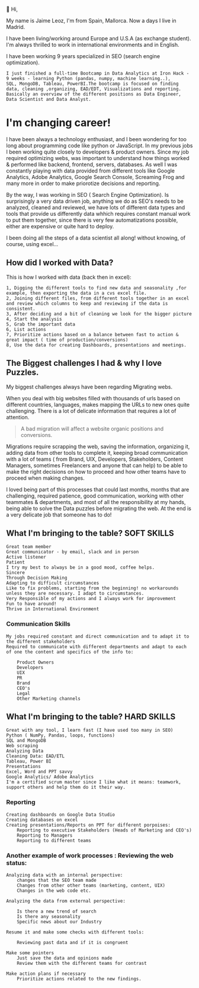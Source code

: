 👋 Hi,

My name is Jaime Leoz, I'm from Spain, Mallorca. Now a days I live in Madrid.

I have been living/working around Europe and U.S.A (as exchange student). I'm always thrilled to work in international environments and in English.

I have been working 9 years specialized in SEO (search engine optimization).

    I just finished a full-time Bootcamp in Data Analytics at Iron Hack - 9 weeks - learning Python (pandas, numpy, machine learning..), 
    SQL, MongoDB, Tableau, PowerBI.The bootcamp is focused on finding data, cleaning ,organizing, EAD/EDT, Visualizations and reporting.
    Basically an overview of the different positions as Data Engineer, Data Scientist and Data Analyst.

# I'm changing career!

I have been always a technology enthusiast, and I been wondering for too long about programming code like python or JavaScript.
In my previous jobs I been working quite closely to developers & product owners. Since my job required optimizing webs, was important
to understand how things worked & performed like backend, frontend, servers, databases. As well I was constantly playing with data provided from different tools like Google Analytics, Adobe Analytics, Google Search Console, Screaming Frog and many more in order to make priorotize decisions and reporting.

By the way, I was working in SEO ( Search Engine Optimization). Is surprisingly a very data driven job, anything we do as SEO's needs to be analyzed, cleaned and reviewed, we have lots of different data types and tools that provide us differently data whhich requires constant manual work to put them together, since there is very few automatizations possible, either are expensive or quite hard to deploy.

I been doing all the steps of a data scientist all along! without knowing, of course, using excel...


## How did I worked with Data?

This is how I worked with data (back then in excel):

    1, Digging the different tools to find new data and seasonality ,for example, then exporting the data in a cvs excel file.
    2, Joining different files, from different tools together in an excel and review which columns to keep and reviewing if the data is consistent.
    3, After deciding and a bit of cleaning we look for the bigger picture
    4, Start the analysis
    5, Grab the important data
    6, List actions
    7, Prioritize actions based on a balance between fast to action & great impact ( time of production/conversions)
    8, Use the data for creating Dashboards, presentations and meetings.


## The Biggest challenges I had & why I love Puzzles.

My biggest challenges always have been regarding Migrating webs.

When you deal with big websites filled with thousands of urls based on different countries, languages, makes  mapping the URLs to new ones quite challenging. There is a lot of delicate information that requires a lot of attention.

> A bad migration will affect a website organic positions and conversions.
	

Migrations require scrapping the web, saving the information, organizing it, adding data from other tools to complete it, keeping broad communication
with a lot of teams ( from Brand, UIX, Developers, Stakeholders, Content Managers, sometimes Freelancers and anyone that can help) to be able to make the right decisions on how to proceed and how other teams have to proceed when making changes.


I loved being part of this processes that could last months, months that are challenging, required patience, good communication, working with other teammates & departments, and most of all the responsibility at my hands, being able to solve the Data puzzles before migrating the web. At the end is a very delicate job that someone has to do!


## What I'm bringing to the table? SOFT SKILLS

    Great team member
    Great communicator - by email, slack and in person
    Active listener
    Patient
    I try my best to always be in a good mood, coffee helps.
    Sincere
    Through Decision Making
    Adapting to difficult circumstances
    Like to fix problems, starting from the beginning! no workarounds unless they are necessary. I adapt to circumstances.
    Very Responsible of my actions and I always work for improvement
    Fun to have around!
    Thrive in International Environment
    
    
### Communication Skills

    My jobs required constant and direct communication and to adapt it to the different stakeholders
    Required to communicate with different departments and adapt to each of one the content and specifics of the info to:

        Product Owners
        Developers
        UIX
        PR
        Brand
        CEO's
        Legal
        Other Marketing channels


## What I'm bringing to the table? HARD SKILLS

    Great with any tool, I learn fast (I have used too many in SEO)
    Python ( NumPy, Pandas, loops, functions)
    SQL and MongoDB
    Web scraping
    Analyzing Data
    Cleaning Data: EAD/ETL
    Tableau, Power BI
    Presentations
    Excel, Word and PPT savvy
    Google Analytics/ Adobe Analytics
    I'm a certified scrum master since I like what it means: teamwork, support others and help them do it their way.


### Reporting

    Creating dashboards on Google Data Studio
    Creating databases on excel
    Creating presentations/Reports on PPT for different porpoises:
        Reporting to executive Stakeholders (Heads of Marketing and CEO's)
        Reporting to Managers
        Reporting to different teams
	

### Another example of work processes : Reviewing the web status:

    Analyzing data with an internal perspective:
        changes that the SEO team made
        Changes from other other teams (marketing, content, UIX)
        Changes in the web code etc.

    Analyzing the data from external perspective:

        Is there a new trend of search
        Is there any seasonality
        Specific news about our Industry

    Resume it and make some checks with different tools:

        Reviewing past data and if it is congruent

    Make some pointers
        Just save the data and opinions made
        Review them with the different teams for contrast

    Make action plans if necessary
        Prioritize actions related to the new findings.







<!---
JaimeLeoz/JaimeLeoz is a ✨ special ✨ repository because its `README.md` (this file) appears on your GitHub profile.
You can click the Preview link to take a look at your changes.
--->
